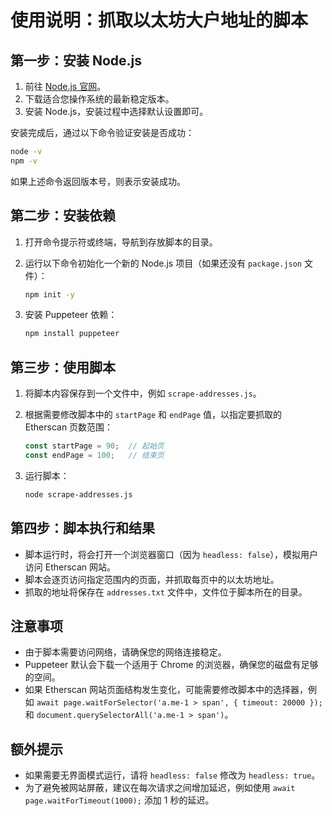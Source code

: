 # 使用说明：抓取以太坊大户地址的脚本


## 第一步：安装 Node.js

1. 前往 [Node.js 官网](https://nodejs.org/)。
2. 下载适合您操作系统的最新稳定版本。
3. 安装 Node.js，安装过程中选择默认设置即可。

安装完成后，通过以下命令验证安装是否成功：

```bash
node -v
npm -v
```

如果上述命令返回版本号，则表示安装成功。

## 第二步：安装依赖

1. 打开命令提示符或终端，导航到存放脚本的目录。
2. 运行以下命令初始化一个新的 Node.js 项目（如果还没有 `package.json` 文件）：

    ```bash
    npm init -y
    ```

3. 安装 Puppeteer 依赖：

    ```bash
    npm install puppeteer
    ```

## 第三步：使用脚本

1. 将脚本内容保存到一个文件中，例如 `scrape-addresses.js`。
2. 根据需要修改脚本中的 `startPage` 和 `endPage` 值，以指定要抓取的 Etherscan 页数范围：

    ```javascript
    const startPage = 90;  // 起始页
    const endPage = 100;   // 结束页
    ```

3. 运行脚本：

    ```bash
    node scrape-addresses.js
    ```

## 第四步：脚本执行和结果

- 脚本运行时，将会打开一个浏览器窗口（因为 `headless: false`），模拟用户访问 Etherscan 网站。
- 脚本会逐页访问指定范围内的页面，并抓取每页中的以太坊地址。
- 抓取的地址将保存在 `addresses.txt` 文件中，文件位于脚本所在的目录。

## 注意事项

- 由于脚本需要访问网络，请确保您的网络连接稳定。
- Puppeteer 默认会下载一个适用于 Chrome 的浏览器，确保您的磁盘有足够的空间。
- 如果 Etherscan 网站页面结构发生变化，可能需要修改脚本中的选择器，例如 `await page.waitForSelector('a.me-1 > span', { timeout: 20000 });` 和 `document.querySelectorAll('a.me-1 > span')`。

## 额外提示

- 如果需要无界面模式运行，请将 `headless: false` 修改为 `headless: true`。
- 为了避免被网站屏蔽，建议在每次请求之间增加延迟，例如使用 `await page.waitForTimeout(1000);` 添加 1 秒的延迟。
